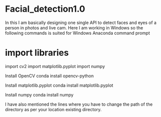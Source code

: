 # Facial_detection1.0
In this I am basically designing one single API to detect faces and eyes of a person in photos and live cam.
Here I am working in Windows so the following commands is suited for Windows Anaconda command prompt

# import libraries
import cv2
import matplotlib.pyplot
import numpy

Install OpenCV
conda install opencv-python

Install matplotlib.pyplot
conda install matplotlib.pyplot

Install numpy
conda install numpy

I have also mentioned the lines where you have to change the path of the directory as per your location existing directory. 
